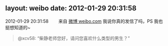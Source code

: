 layout: weibo
date: 2012-01-29 20:31:58
---
<meta name="referrer" content="no-referrer" />

2012-01-29 20:31:58  &nbsp;&nbsp;&nbsp;&nbsp;&nbsp;&nbsp; 来自 <a href="http://weibo.com/" rel="nofollow">微博 weibo.com</a>
我说你真的发信了吗，PS 我也挺想知道的~
>  @xcv58: “柴静老师您好，请问您喜欢什么类型的男生？”  ​​​
